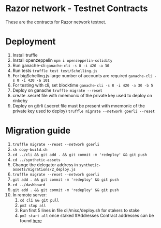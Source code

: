 # Razor network - Testnet Contracts

These are the contracts for Razor network testnet.
# Deployment

1. Install truffle
2. Install openzeppelin
`npm i openzeppelin-solidity`
3. Run ganache-cli
`ganache-cli -s 0 -i 420 -a 30`
4. Run tests
`truffle test test/Schelling.js `
5. For bigSchelling.js large number of accounts are required
`ganache-cli -s 0 -i 420 -a 101`
6. For testing with cli, set blocktime
`ganache-cli -s 0 -i 420 -a 30 -b 5`
7. Deploy on ganache
`truffle migrate --reset`
8. create .secret file with mnemonic of the private key used to deploy on rinkeby
9. Deploy on görli (.secret file must be present with mnemonic of the private key used to deploy)
`truffle migrate --network goerli --reset`

# Migration guide
1. `truffle migrate --reset --network goerli`
2. `sh copy-build.sh`
3. `cd ../cli && git add . && git commit -m 'redeploy' && git push`
4. `cd ../synthetic-assets`
5. Change the delegator address in `synthetic-assets/migrations/2_deploy.js`
6. `truffle migrate --reset --network goerli`
7. `git add . && git commit -m 'redeploy' && git push`
8. `cd ../dashboard`
9. `git add . && git commit -m 'redeploy' && git push`
6. In remote server:
   1. `cd cli && git pull`
   2. `pm2 stop all`
   3. Run first 5 lines in file cli/misc/deploy.sh for stakers to stake
   4. `pm2 start all` once staked
#Addresses
Contract addresses can be found [here](ADDRESSES.md)
